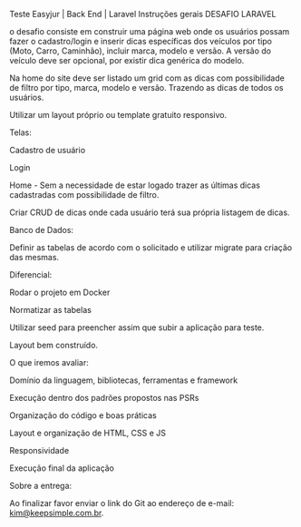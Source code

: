 Teste Easyjur | Back End | Laravel Instruções gerais DESAFIO LARAVEL

o desafio consiste em construir uma página web onde os usuários possam fazer o cadastro/login e inserir dicas
específicas dos veículos por tipo (Moto, Carro, Caminhão), incluir marca, modelo e versão. A versão do veículo deve ser
opcional, por existir dica genérica do modelo.

Na home do site deve ser listado um grid com as dicas com possibilidade de filtro por tipo, marca, modelo e versão.
Trazendo as dicas de todos os usuários.

Utilizar um layout próprio ou template gratuito responsivo.

Telas:

Cadastro de usuário

Login

Home - Sem a necessidade de estar logado trazer as últimas dicas cadastradas com possibilidade de filtro.

Criar CRUD de dicas onde cada usuário terá sua própria listagem de dicas.

Banco de Dados:

Definir as tabelas de acordo com o solicitado e utilizar migrate para criação das mesmas.

Diferencial:

Rodar o projeto em Docker

Normatizar as tabelas

Utilizar seed para preencher assim que subir a aplicação para teste.

Layout bem construído.

O que iremos avaliar:

Domínio da linguagem, bibliotecas, ferramentas e framework

Execução dentro dos padrões propostos nas PSRs

Organização do código e boas práticas

Layout e organização de HTML, CSS e JS

Responsividade

Execução final da aplicação

Sobre a entrega:

Ao finalizar favor enviar o link do Git ao endereço de e-mail: kim@keepsimple.com.br.
